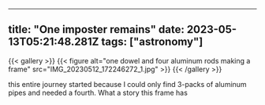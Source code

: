 
---
title: "One imposter remains"
date: 2023-05-13T05:21:48.281Z
tags: ["astronomy"]
---
{{< gallery >}}
{{< figure alt="one dowel and four aluminum rods making a frame" src="IMG_20230512_172246272_1.jpg" >}}
{{< /gallery >}}

this entire journey started because I could only find 3-packs of aluminum pipes and needed a fourth. What a story this frame has

